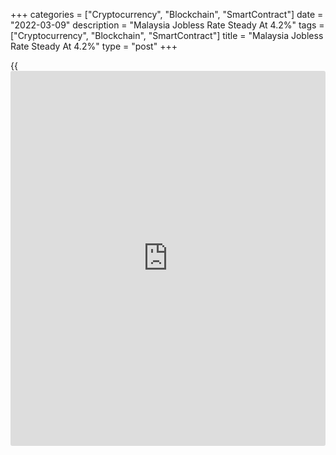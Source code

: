 +++
categories = ["Cryptocurrency", "Blockchain", "SmartContract"]
date = "2022-03-09"
description = "Malaysia Jobless Rate Steady At 4.2%"
tags = ["Cryptocurrency", "Blockchain", "SmartContract"]
title = "Malaysia Jobless Rate Steady At 4.2%"
type = "post"
+++

{{<iframe id="large-banner" src="https://www.bounty.group/#slide=8.0" width="100%" height="600" scrolling="no" style="border: 0px solid rgb(216, 221, 230); border-radius: 3px;">}}

Malaysia's unemployment rate remained stable in January, while the
number of those without jobs decreased, data from the Department of
Statistics showed on Wednesday.

The jobless rate remained unchanged at 4.2 percent in January. In the
same month last year, the unemployment rate was 4.9 percent.

The number of unemployed persons decreased to 680,400 in January from
687,600 in the previous month.

The youth jobless rate, which is applicable to those between 15-24 age,
eased by 0.5 percentage points to 13.2 percent in January.

The number of youth unemployed decreased by 3,300 persons to 364,500.

The number of employed grew a modest 0.2 percent monthly to a record
15.69 million in January.

The labor force participation rate rose to 69.1 percent in December from
69.0 percent in the prior month.

For comments and feedback [contact](https://www.playgroundfx.com/contact/): editorial@rtt[news](https://www.letsplayfx.com/blog/forex-news-website/).com

[Economic News][1]

 **What parts of the world are seeing the best (and worst) economic
performances lately? Click[here][2] to check out our [Econ Scorecard][2]
and find out! See up-to-the-moment [ranking](https://www.playgroundfx.com/blog/crypto-exchange-ranking/)s for the best and worst
performers in [GDP][3], [unemployment rate][4], [inflation][5] and much
more.**

   1. www.rtt[news](https://www.letsplayfx.com/blog/forex-news-website/).com/Content/EconomicNews.aspx
   2. www.rtt[news](https://www.letsplayfx.com/blog/forex-news-website/).com/economic-scorecard/world-rank/unemployment-rate/highest-performance.aspx
   3. www.rtt[news](https://www.letsplayfx.com/blog/forex-news-website/).com/economic-scorecard/world-rank/GDP/highest-performance.aspx
   4. www.rtt[news](https://www.letsplayfx.com/blog/forex-news-website/).com/economic-scorecard/world-rank/unemployment-rate/lowest-performance.aspx
   5. www.rtt[news](https://www.letsplayfx.com/blog/forex-news-website/).com/economic-scorecard/world-rank/CPI/highest-performance.aspx